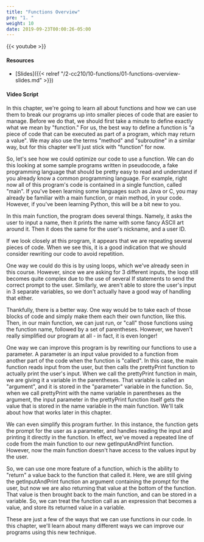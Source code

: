 ```yaml
---
title: "Functions Overview"
pre: "1. "
weight: 10
date: 2019-09-23T00:00:26-05:00
---
```


{{< youtube  >}}

#### Resources

* [Slides]({{< relref "/2-cc210/10-functions/01-functions-overview-slides.md" >}})

#### Video Script

In this chapter, we're going to learn all about functions and how we can use them to break our programs up into smaller pieces of code that are easier to manage. Before we do that, we should first take a minute to define exactly what we mean by "function." For us, the best way to define a function is "a piece of code that can be executed as part of a program, which may return a value". We may also use the terms "method" and "subroutine" in a similar way, but for this chapter we'll just stick with "function" for now.

So, let's see how we could optimize our code to use a function. We can do this looking at some sample programs written in pseudocode, a fake programming language that should be pretty easy to read and understand if you already know a common programming language. For example, right now all of this program's code is contained in a single function, called "main". If you've been learning some languages such as Java or C, you may already be familiar with a main function, or main method, in your code. However, if you've been learning Python, this will be a bit new to you.

In this main function, the program does several things. Namely, it asks the user to input a name, then it prints the name with some fancy ASCII art around it. Then it does the same for the user's nickname, and a user ID.

If we look closely at this program, it appears that we are repeating several pieces of code. When we see this, it is a good indication that we should consider rewriting our code to avoid repetition.

One way we could do this is by using loops, which we've already seen in this course. However, since we are asking for 3 different inputs, the loop still becomes quite complex due to the use of several If statements to send the correct prompt to the user. Similarly, we aren't able to store the user's input in 3 separate variables, so we don't actually have a good way of handling that either.

Thankfully, there is a better way. One way would be to take each of those blocks of code and simply make them each their own function, like this. Then, in our main function, we can just run, or "call" those functions using the function name, followed by a set of parentheses. However, we haven't really simplified our program at all - in fact, it is even longer!

One way we can improve this program is by rewriting our functions to use a parameter. A parameter is an input value provided to a function from another part of the code when the function is "called". In this case, the main function reads input from the user, but then calls the prettyPrint function to actually print the user's input. When we call the prettyPrint function in main, we are giving it a variable in the parentheses. That variable is called an "argument", and it is stored in the "parameter" variable in the function. So, when we call prettyPrint with the name variable in parentheses as the argument, the input parameter in the prettyPrint function itself gets the value that is stored in the name variable in the main function. We'll talk about how that works later in this chapter.

We can even simplify this program further. In this instance, the function gets the prompt for the user as a parameter, and handles reading the input and printing it directly in the function. In effect, we've moved a repeated line of code from the main function to our new getInputAndPrint function. However, now the main function doesn't have access to the values input by the user.

So, we can use one more feature of a function, which is the ability to "return" a value back to the function that called it. Here, we are still giving the getInputAndPrint function an argument containing the prompt for the user, but now we are also returning that value at the bottom of the function. That value is then brought back to the main function, and can be stored in a variable. So, we can treat the function call as an expression that becomes a value, and store its returned value in a variable.

These are just a few of the ways that we can use functions in our code. In this chapter, we'll learn about many different ways we can improve our programs using this new technique.

